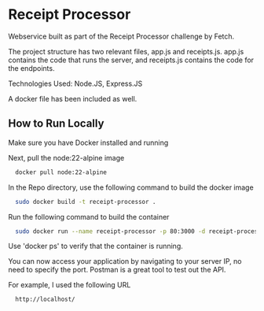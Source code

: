 
# Receipt Processor

Webservice built as part of the Receipt Processor challenge by Fetch.

The project structure has two relevant files, app.js and receipts.js. app.js contains the code that runs the server, and receipts.js contains the code for the endpoints.

Technologies Used: Node.JS, Express.JS

A docker file has been included as well.

## How to Run Locally

Make sure you have Docker installed and running

Next, pull the node:22-alpine image

```bash
  docker pull node:22-alpine
```

In the Repo directory, use the following command to build the docker image 
```bash
  sudo docker build -t receipt-processor .
```

Run the following command to build the container

```bash
  sudo docker run --name receipt-processor -p 80:3000 -d receipt-processor
```

Use 'docker ps' to verify that the container is running.

You can now access your application by navigating to your server IP, no need to specify the port. Postman is a great tool to test out the API.

For example, I used the following URL 

```bash
  http://localhost/
```
